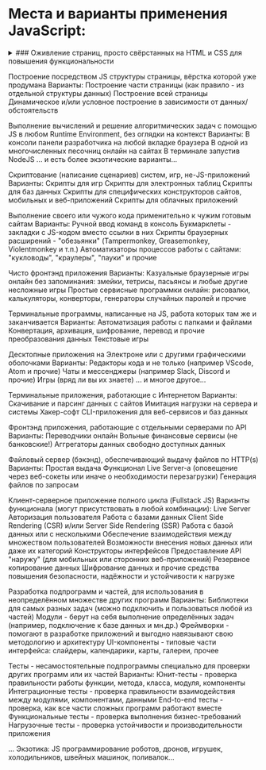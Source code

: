 # Места и варианты применения JavaScript:

  <details>
    <summary>### Оживление страниц, просто свёрстанных на HTML и CSS для повышения функциональности</summary>
    - Добавление команд JS прямо в атрибуты тэгов
    - Добавление команд JS в тэг &lt;script&gt; прямо в файле HTML
    - Подключение своего отдельного файла JS тэгом &lt;script&gt; в файле HTML
    - Подключение чужих готовых файлов библиотек JS тэгом &lt;script&gt; в файле HTML
  </details>
  
    

  Построение посредством JS структуры страницы, вёрстка которой уже продумана
    Варианты:
      Построение части страницы (как правило - из отдельной структуры данных)
      Построение всей страницы
      Динамическое и/или условное построение в зависимости от данных/обстоятельств

  Выполнение вычислений и решение алгоритмических задач с помощью JS в любом Runtime Environment, 
  без оглядки на контекст
    Варианты:
      В консоли панели разработчика на любой вкладке браузера
      В одной из многочисленных песочниц онлайн на сайтах
      В терминале запустив NodeJS
      ... и есть более экзотические варианты...

  Скриптование (написание сценариев) систем, игр, не-JS-приложений
    Варианты:
      Скрипты для игр
      Скрипты для электронных таблиц
      Скрипты для баз данных
      Скрипты для специфических конструкторов сайтов, мобильных и веб-приложений
      Скрипты для облачных приложений

  Выполнение своего или чужого кода применительно к чужим готовым сайтам
    Варианты:
      Ручной ввод команд в консоль
      Букмарклеты - закладки с JS-кодом вместо ссылки в них
      Скрипты браузерных расширений - "обезьянки" (Tampermonkey, Greasemonkey, Violentmonkey и т.п.)
      Автоматизаторы процессов работы с сайтами: "кукловоды", "краулеры", "пауки" и прочие

  Чисто фронтэнд приложения
    Варианты:
      Казуальные браузерные игры онлайн без запоминания: змейки, тетрисы, пасьянсы и любые другие несложные игры
      Простые сервисные программки онлайн: рисовалки, калькуляторы, конверторы, генераторы случайных паролей и прочие

  Терминальные программы, написанные на JS, работа которых там же и заканчивается
    Варианты:
      Автоматизация работы с папками и файлами
      Конвертация, архивация, шифрование, перевод и прочие преобразования данных
      Текстовые игры
  
  Десктопные приложения на Электроне или с другими графическими оболочками
    Варианты:
      Редакторы кода и не только (например VScode, Atom и прочие)
      Чаты и мессенджеры (например Slack, Discord и прочие)
      Игры (вряд ли вы их знаете)
      ... и многое другое...

  Терминальные приложения, работающие с Интернетом
    Варианты:
      Скачивание и парсинг данных с сайтов
      Имитация нагрузки на сервера и системы
      Хакер-софт
      CLI-приложения для веб-сервисов и баз данных

  Фронтэнд приложения, работающие с отдельными серверами по API
    Варианты:
      Переводчики онлайн
      Вольные финансовые сервисы (не банковские!)
      Аггрегаторы данных свободно доступных данных

  Файловый сервер (бэкэнд), обеспечивающий выдачу файлов по HTTP(s)
    Варианты:
      Простая выдача
      Функционал Live Server-a (оповещение через веб-сокеты или иначе о необходимости перезагрузки)
      Генерация файлов по запросам

  Клиент-серверное приложение полного цикла (Fullstack JS)
    Варианты функционала (могут присутствовать в любой комбинации):
      Live Server
      Авторизация пользователя
      Работа с базами данных
      Сlient Side Rendering (CSR) и/или Server Side Rendering (SSR)
      Работа с базой данных или с несколькими
      Обеспечение взаимодействия между множеством пользователей
      Возможности внесения новых данных или даже их категорий
      Конструкторы интерфейсов
      Предоставление API "наружу" (для мобильных или сторонних веб-приложений)
      Резервное копирование данных
      Шифрование данных и прочие средства повышения безопасности, надёжности и устойчивости к нагрузке
      
  Разработка подпрограмм и частей, для использования в неопределённом множестве других программ
    Варианты:
      Библиотеки для самых разных задач (можно подключить и пользоваться любой из частей)
      Модули - берут на себя выполнение определённых задач (например, подключение к базе данных и мн.др.)
      Фреймворки - помогают в разработке приложений и выгодно навязывают свою методологию и архитектуру
      UI-компоненты - типовые части интерфейса: слайдеры, календарики, карты, галереи, прочее

  Тесты - несамостоятельные подпрограммы специально для проверки других программ или их частей
    Варианты:
      Юнит-тесты - проверка правильности работы функции, метода, класса, модуля, компоненты
      Интеграционные тесты - проверка правильности взаимодействия между модулями, компонентами, данными
      End-to-end тесты - проверка, как все части сложных программ работают вместе
      Функциональные тесты - проверка выполнения бизнес-требований
      Нагрузочные тесты - проверка устойчивости и производительности приложения

  ... Экзотика: JS программирование роботов, дронов, игрушек, холодильников, швейных машинок, поливалок...
